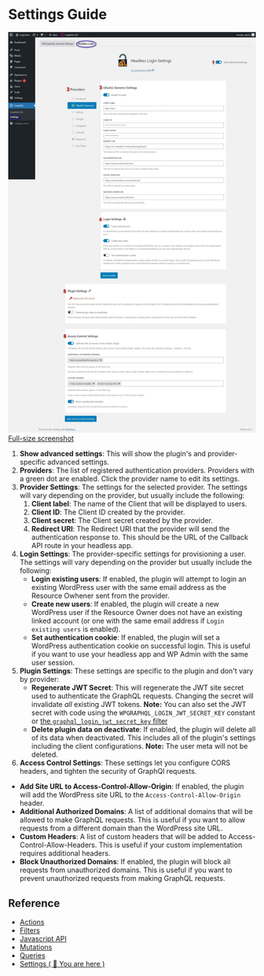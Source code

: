 # Settings Guide

<a href="https://raw.githubusercontent.com/axewp/wp-graphql-headless-login/main/assets/screenshot-1.jpeg" target="_blank"><img src="./../../assets/screenshot-1.jpeg" alt="Screenshot of the Headless Login for WPGraphQL settings page" width="600" height="auto" /><br />
Full-size screenshot</a>
</a>

1. **Show advanced settings**: This will show the plugin's and provider-specific advanced settings.
2. **Providers**: The list of registered authentication providers. Providers with a green dot are enabled. Click the provider name to edit its settings.
3. **Provider Settings**: The settings for the selected provider. The settings will vary depending on the provider, but usually include the following:
   1. **Client label**: The name of the Client that will be displayed to users.
   2. **Client ID**: The Client ID created by the provider.
   3. **Client secret**: The Client secret created by the provider.
   4. **Redirect URI**: The Redirect URI that the provider will send the authentication response to. This should be the URL of the Callback API route in your headless app.
4. **Login Settings**: The provider-specific settings for provisioning a user. The settings will vary depending on the provider but usually include the following:
   * **Login existing users**: If enabled, the plugin will attempt to login an existing WordPress user with the same email address as the Resource Owhener sent from the provider.
   * **Create new users**: If enabled, the plugin will create a new WordPress user if the Resource Owner does not have an existing linked account (or one with the same email address if `Login existing users` is enabled).
   * **Set authentication cookie**: If enabled, the plugin will set a WordPress authentication cookie on successful login. This is useful if you want to use your headless app and WP Admin with the same user session.
5. **Plugin Settings**: These settings are specific to the plugin and don't vary by provider:
   * **Regenerate JWT Secret**: This will regenerate the JWT site secret used to authenticate the GraphQL requests. Changing the secret will invalidate _all_ existing JWT tokens.
   **Note:** You can also set the JWT secret with code using the `WPGRAPHQL_LOGIN_JWT_SECRET_KEY` constant or [the `graphql_login_jwt_secret_key` filter](./filters.md#graphql_login_jwt_secret_key)
   * **Delete plugin data on deactivate**: If enabled, the plugin will delete all of its data when deactivated. This includes all of the plugin's settings including the client configurations. **Note:** The user meta will not be deleted.
6. **Access Control Settings**: These settings let you configure CORS headers, and tighten the security of GraphQl requests.
  * **Add Site URL to Access-Control-Allow-Origin**: If enabled, the plugin will add the WordPress site URL to the `Access-Control-Allow-Origin` header.
  * **Additional Authorized Domains**: A list of additional domains that will be allowed to make GraphQL requests. This is useful if you want to allow requests from a different domain than the WordPress site URL.
  * **Custom Headers**: A list of custom headers that will be added to Access-Control-Allow-Headers. This is useful if your custom implementation requires additional headers.
  * **Block Unauthorized Domains**: If enabled, the plugin will block all requests from unauthorized domains. This is useful if you want to prevent unauthorized requests from making GraphQL requests.

## Reference

- [Actions](/docs/reference/actions.md)
- [Filters](/docs/reference/filters.md)
- [Javascript API](/docs/reference/javascript-api.md)
- [Mutations](/docs/reference/mutations.md)
- [Queries](/docs/reference/queries.md)
- [Settings  ( 🎯 You are here )](/docs/reference/settings.md)
